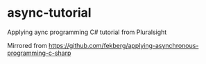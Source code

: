 # async-tutorial
Applying aync programming C# tutorial from Pluralsight

Mirrored from https://github.com/fekberg/applying-asynchronous-programming-c-sharp

